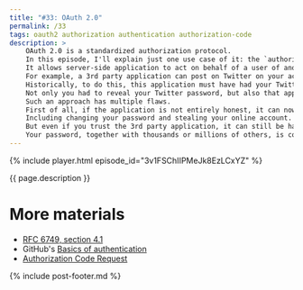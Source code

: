 ```yaml
---
title: "#33: OAuth 2.0"
permalink: /33
tags: oauth2 authorization authentication authorization-code
description: >
    OAuth 2.0 is a standardized authorization protocol.
    In this episode, I'll explain just one use case of it: the `authorization code` flow.
    It allows server-side application to act on behalf of a user of another service.
    For example, a 3rd party application can post on Twitter on your account.
    Historically, to do this, this application must have had your Twitter credentials stored.
    Not only you had to reveal your Twitter password, but also that application must store it in plain text.
    Such an approach has multiple flaws.
    First of all, if the application is not entirely honest, it can now do anything on your behalf.
    Including changing your password and stealing your online account.
    But even if you trust the 3rd party application, it can still be hacked.
    Your password, together with thousands or millions of others, is compromised.
---
```


{% include player.html episode_id="3v1FSChIIPMeJk8EzLCxYZ" %}

{{ page.description }}

<!--
OAuth tries to solve all these problems.
The 3rd party application receives an access token.
It allows performing only certain actions on your behalf and can be revoked at any time.
It's not your password and you don't even reveal your login!

OK, before we continue, let's clarify a few terms.
First of all let's distinguish authentication and authorization.
Authentication is the process of proving your identity.
When you authenticate against, for example, Google, Google knows who you are.
Authorization, on the other hand, is giving someone access to your _stuff_.
The OAuth term for _stuff_ is _resource_.
And when _resource_ is yours, you are the _resource owner_.

Technically a 3rd party application can post on your Twitter feed without knowing who you are!
Not knowing your e-mail or login.
Because you authorized that application to post tweets only.
But not reading your personal profile.
OAuth 2.0 is only about authorization, never about authentication.
It's somewhat confusing, because often OAuth is misused for authentication purposes.
Every time you see "_login with Google_" or "_with Facebook_", you actually see OAuth authorization.
But the read-only resource you are granting access to is your own e-mail address, photo, etc.

OK, _resource_ is your stuff, you are the _owner_ of it.
The resources are kept on the _resource server_.
Twitter is such a server.
There's also an _authorization server_.
It may, or may not be the same as a _resource server_.
And finally, there is a _client_.
Can you guess who the client is?
Well, it's the 3rd party application that acts on your behalf.

How does all this work in real life?
Well, let's say an application wants to post on Twitter on your behalf.
It first asks you to grant permissions to that particular resource.
Posting tweets is a resource.
You are now redirected to Twitter in your browser.
If you are not yet logged in, you have to do it first.
Then, Twitter shows a popup asking for your confirmation.
Do you really want to grant access to this resource to that application?
If you accept, lots of magic happens.
The browser redirects you back to the 3rd party application.
In the URL you'll find and `authorization_code`.
A short-lived, temporary code that's useless on its own.
The 3rd party takes that code and makes a backend call to Twitter.
Twitter sends you back a real, useful `access_token`.
This way, the browser never sees the real token, only meaningless authorization code.
You should treat `access token` as a password to this particular Twitter account.
The only thing you can do with that password is posting.
You can't see or change the real password, see user's e-mail address, etc.
Unless, of course, you didn't grant these permissions as well.

Thanks for listening, bye!

# GitHub OAuth 2.0 Flow

Making authorization request:

    http https://github.com/login/oauth/authorize client_id==CLIENT__ID scope==read:user state=123

Callback to your own application:

    https://256.nurkiewicz.com/33/callback?code=AUTHORIZATION_CODE&state=abc123

Backend call to get `authorization_code` knowing `access_token`, `client_id` and `client_secret`:

    http -v https://github.com/login/oauth/access_token client_id=CLIENT__ID client_secret=CLIENT_SECRET code=AUTHORIZATION_CODE

Calling API using token to obtain user's e-mail:

    http https://api.github.com/user/emails Authorization:"Bearer ACCESS_TOKEN" | jq -r '.[].email'
-->

# More materials

* [RFC 6749, section 4.1](https://tools.ietf.org/html/rfc6749#section-4.1)
* GitHub's [Basics of authentication](https://docs.github.com/en/rest/guides/basics-of-authentication)
* [Authorization Code Request](https://www.oauth.com/oauth2-servers/access-tokens/authorization-code-request/)


{% include post-footer.md %}